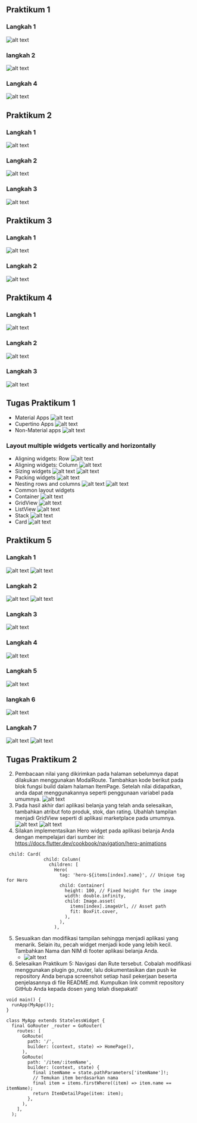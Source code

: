 
## Praktikum 1
### Langkah 1 
![alt text](image.png)
### langkah 2
![alt text](image-1.png)
### Langkah 4
![alt text](image-2.png)

## Praktikum 2
### Langkah 1
![alt text](image-3.png)
### Langkah 2
![alt text](image-5.png)
### Langkah 3
![alt text](image-4.png)

## Praktikum 3
### Langkah 1 
![alt text](image-6.png)
### Langkah 2
![alt text](image-7.png)

## Praktikum 4
### Langkah 1 
![alt text](image-8.png)
### Langkah 2
![alt text](image-9.png)
### Langkah 3 
![alt text](image-10.png)

## Tugas Praktikum 1
- Material Apps 
![alt text](image-12.png)
- Cupertino Apps
![alt text](image-13.png) 
- Non-Material apps
![alt text](image-14.png)
### Layout multiple widgets vertically and horizontally
- Aligning widgets: Row
 ![alt text](image-17.png)
- Aligning widgets: Column
  ![alt text](image-16.png)
- Sizing widgets
  ![alt text](image-18.png)
  ![alt text](image-20.png)
- Packing widgets
![alt text](image-19.png)
- Nesting rows and columns
  ![alt text](image-22.png)
  ![alt text](image-21.png)
- Common layout widgets
-  Container 
  ![alt text](image-23.png)
- GridView
  ![alt text](image-24.png)
- ListView
  ![alt text](image-25.png)
- Stack
  ![alt text](image-26.png)
- Card
  ![alt text](image-27.png)

## Praktikum 5
### Langkah 1 
![alt text](image-28.png)
![alt text](image-29.png)
### Langkah 2
![alt text](image-30.png)
![alt text](image-31.png)
### Langkah 3
![alt text](image-32.png)
### Langkah 4
![alt text](image-33.png)
### Langkah 5
![alt text](image-35.png)
### langkah 6
![alt text](image-34.png)
### Langkah 7 
![alt text](image-36.png)
![alt text](image-37.png)

## Tugas Praktikum 2
2. Pembacaan nilai yang dikirimkan pada halaman sebelumnya dapat dilakukan menggunakan ModalRoute. Tambahkan kode berikut pada blok fungsi build dalam halaman ItemPage. Setelah nilai didapatkan, anda dapat menggunakannya seperti penggunaan variabel pada umumnya.
![alt text](image-38.png)
3. Pada hasil akhir dari aplikasi belanja yang telah anda selesaikan, tambahkan atribut foto produk, stok, dan rating. Ubahlah tampilan menjadi GridView seperti di aplikasi marketplace pada umumnya.
![alt text](image-39.png)
![alt text](image-40.png)
4. Silakan implementasikan Hero widget pada aplikasi belanja Anda dengan mempelajari dari sumber ini: https://docs.flutter.dev/cookbook/navigation/hero-animations
```
 child: Card(
              child: Column(
                children: [
                  Hero(
                    tag: 'hero-${items[index].name}', // Unique tag for Hero
                    child: Container(
                      height: 100, // Fixed height for the image
                      width: double.infinity,
                      child: Image.asset(
                        items[index].imageUrl, // Asset path
                        fit: BoxFit.cover,
                      ),
                    ),
                  ),
```
5. Sesuaikan dan modifikasi tampilan sehingga menjadi aplikasi yang menarik. Selain itu, pecah widget menjadi kode yang lebih kecil. Tambahkan Nama dan NIM di footer aplikasi belanja Anda.
   - ![alt text](image-41.png)
6. Selesaikan Praktikum 5: Navigasi dan Rute tersebut. Cobalah modifikasi menggunakan plugin go_router, lalu dokumentasikan dan push ke repository Anda berupa screenshot setiap hasil pekerjaan beserta penjelasannya di file README.md. Kumpulkan link commit repository GitHub Anda kepada dosen yang telah disepakati!
```
void main() {
  runApp(MyApp());
}

class MyApp extends StatelessWidget {
  final GoRouter _router = GoRouter(
    routes: [
      GoRoute(
        path: '/',
        builder: (context, state) => HomePage(),
      ),
      GoRoute(
        path: '/item/:itemName',
        builder: (context, state) {
          final itemName = state.pathParameters['itemName']!;
          // Temukan item berdasarkan nama
          final item = items.firstWhere((item) => item.name == itemName);
          return ItemDetailPage(item: item);
        },
      ),
    ],
  );
```
